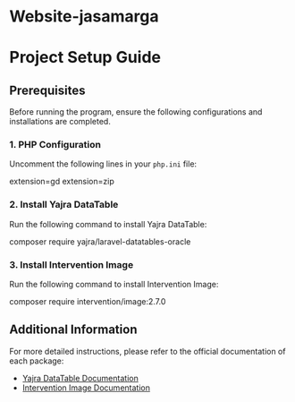 # Website-jasamarga 

# Project Setup Guide

## Prerequisites

Before running the program, ensure the following configurations and installations are completed.

### 1. PHP Configuration

Uncomment the following lines in your `php.ini` file:

extension=gd
extension=zip


### 2. Install Yajra DataTable

Run the following command to install Yajra DataTable:

composer require yajra/laravel-datatables-oracle


### 3. Install Intervention Image

Run the following command to install Intervention Image:

composer require intervention/image:2.7.0


## Additional Information

For more detailed instructions, please refer to the official documentation of each package:
- [Yajra DataTable Documentation](https://yajrabox.com/docs/laravel-datatables)
- [Intervention Image Documentation](http://image.intervention.io/)